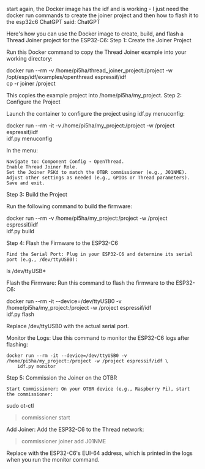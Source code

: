 start again, the Docker image has the idf and is working - I just need the docker run commands to create the joiner project and then how to flash it to the esp32c6
ChatGPT said:
ChatGPT

Here's how you can use the Docker image to create, build, and flash a Thread Joiner project for the ESP32-C6:
Step 1: Create the Joiner Project

Run this Docker command to copy the Thread Joiner example into your working directory:

docker run --rm -v /home/pi5ha/thread_joiner_project:/project -w /opt/esp/idf/examples/openthread espressif/idf \
    cp -r joiner /project

This copies the example project into /home/pi5ha/my_project.
Step 2: Configure the Project

Launch the container to configure the project using idf.py menuconfig:

docker run --rm -it -v /home/pi5ha/my_project:/project -w /project espressif/idf \
    idf.py menuconfig

In the menu:

    Navigate to: Component Config → OpenThread.
    Enable Thread Joiner Role.
    Set the Joiner PSKd to match the OTBR commissioner (e.g., J01NME).
    Adjust other settings as needed (e.g., GPIOs or Thread parameters).
    Save and exit.

Step 3: Build the Project

Run the following command to build the firmware:

docker run --rm -v /home/pi5ha/my_project:/project -w /project espressif/idf \
    idf.py build

Step 4: Flash the Firmware to the ESP32-C6

    Find the Serial Port: Plug in your ESP32-C6 and determine its serial port (e.g., /dev/ttyUSB0):

ls /dev/ttyUSB*

Flash the Firmware: Run this command to flash the firmware to the ESP32-C6:

docker run --rm -it --device=/dev/ttyUSB0 -v /home/pi5ha/my_project:/project -w /project espressif/idf \
    idf.py flash

Replace /dev/ttyUSB0 with the actual serial port.

Monitor the Logs: Use this command to monitor the ESP32-C6 logs after flashing:

    docker run --rm -it --device=/dev/ttyUSB0 -v /home/pi5ha/my_project:/project -w /project espressif/idf \
        idf.py monitor

Step 5: Commission the Joiner on the OTBR

    Start Commissioner: On your OTBR device (e.g., Raspberry Pi), start the commissioner:

sudo ot-ctl
> commissioner start

Add Joiner: Add the ESP32-C6 to the Thread network:

> commissioner joiner add J01NME <eui64>

Replace <eui64> with the ESP32-C6's EUI-64 address, which is printed in the logs when you run the monitor command.
